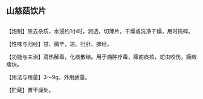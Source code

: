 ## 山慈菇饮片

## 

## 

【炮制】除去杂质，水浸约1小时，润透，切薄片，干燥或洗净干燥，用时捣碎。

【性味与归经】甘、微辛，凉。归肝、脾经。

【功能与主治】清热解毒，化痰散结。用于痈肿疗毒，瘰疬痰核，蛇虫咬伤，癥瘕痞块。

【用法与用量】3～9g。外用适量。

【贮藏】置干燥处。